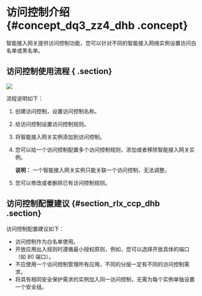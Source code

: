 # 访问控制介绍 {#concept_dq3_zz4_dhb .concept}

智能接入网关提供访问控制功能，您可以针对不同的智能接入网络实例设置访问白名单或黑名单。

## 访问控制使用流程 { .section}

 ![](http://static-aliyun-doc.oss-cn-hangzhou.aliyuncs.com/assets/img/142713/156571551841051_zh-CN.png) 

流程说明如下：

1.  创建访问控制，设置访问控制名称。
2.  给访问控制设置访问控制规则。
3.  将智能接入网关实例添加到访问控制。
4.  您可以给一个访问控制配置多个访问控制规则，添加或者移除智能接入网关实例。

    **说明：** 一个智能接入网关实例只能关联一个访问控制，无法调整。

5.  您可以修改或者删除已有访问控制规则。

## 访问控制配置建议 {#section_rlx_ccp_dhb .section}

访问控制配置建议如下：

-   访问控制作为白名单使用。
-   开放应用出入规则时遵循最小授权原则，例如，您可以选择开放具体的端口（如 80 端口）。
-   不应使用一个访问控制管理所有应用，不同的分层一定有不同的访问控制需求。
-   将具有相同安全保护需求的实例加入同一访问控制，无需为每个实例单独设置一个安全组。

